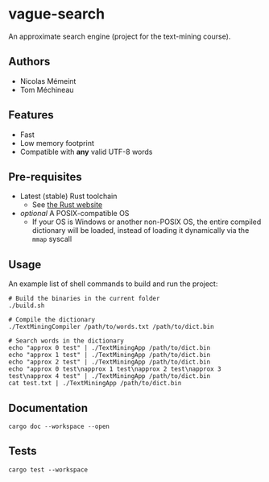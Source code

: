 # vague-search

An approximate search engine (project for the text-mining course).

## Authors

- Nicolas Mémeint
- Tom Méchineau

## Features

- Fast
- Low memory footprint
- Compatible with **any** valid UTF-8 words

## Pre-requisites

- Latest (stable) Rust toolchain
  - See [the Rust website](https://www.rust-lang.org/learn/get-started)
- *optional* A POSIX-compatible OS
  - If your OS is Windows or another non-POSIX OS, the entire compiled dictionary will be loaded,
   instead of loading it dynamically via the `mmap` syscall

## Usage

An example list of shell commands to build and run the project:

```shell
# Build the binaries in the current folder
./build.sh

# Compile the dictionary
./TextMiningCompiler /path/to/words.txt /path/to/dict.bin

# Search words in the dictionary
echo "approx 0 test" | ./TextMiningApp /path/to/dict.bin
echo "approx 1 test" | ./TextMiningApp /path/to/dict.bin
echo "approx 2 test" | ./TextMiningApp /path/to/dict.bin
echo "approx 0 test\napprox 1 test\napprox 2 test\napprox 3 test\napprox 4 test" | ./TextMiningApp /path/to/dict.bin
cat test.txt | ./TextMiningApp /path/to/dict.bin
```

## Documentation

```shell
cargo doc --workspace --open
```

## Tests

```shell
cargo test --workspace
```
